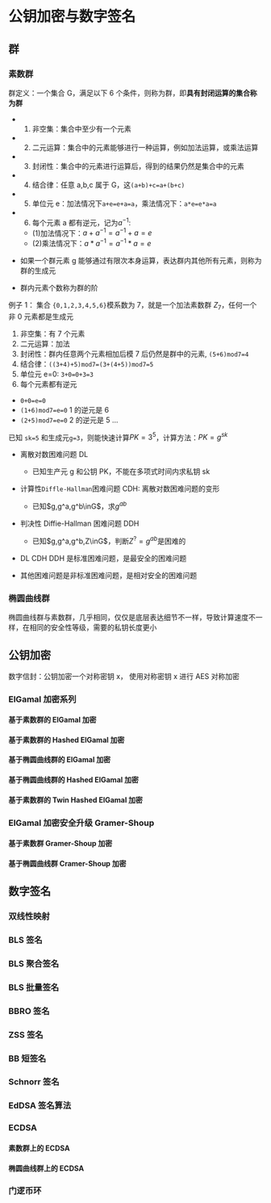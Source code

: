 # 公钥加密与数字签名

## 群

### 素数群

群定义：一个集合 G，满足以下 6 个条件，则称为群，即**具有封闭运算的集合称为群**

- 1. 非空集：集合中至少有一个元素
- 2. 二元运算：集合中的元素能够进行一种运算，例如加法运算，或乘法运算
- 3. 封闭性：集合中的元素进行运算后，得到的结果仍然是集合中的元素
- 4. 结合律：任意 a,b,c 属于 G，这`(a+b)+c=a+(b+c)`
- 5. 单位元 e：加法情况下`a+e=e+a=a`，乘法情况下：`a*e=e*a=a`
- 6. 每个元素 a 都有逆元，记为$a^{-1}$:

  - (1)加法情况下：$a+a^{-1}=a^{-1}+a=e$
  - (2)乘法情况下：$a*a^{-1}=a^{-1}*a=e$

- 如果一个群元素 g 能够通过有限次本身运算，表达群内其他所有元素，则称为群的生成元
- 群内元素个数称为群的阶

例子 1：
集合 `{0,1,2,3,4,5,6}`模系数为 7，就是一个加法素数群 $Z_7$，任何一个非 0 元素都是生成元

1. 非空集：有 7 个元素
2. 二元运算：加法
3. 封闭性：群内任意两个元素相加后模 7 后仍然是群中的元素, `(5+6)mod7=4`
4. 结合律：`((3+4)+5)mod7=(3+(4+5))mod7=5`
5. 单位元 e=0: `3+0=0+3=3`
6. 每个元素都有逆元

- `0+0=e=0`
- `(1+6)mod7=e=0` 1 的逆元是 6
- `(2+5)mod7=e=0` 2 的逆元是 5
  ...

已知 `sk=5` 和生成元`g=3`，则能快速计算$PK=3^5$，计算方法：$PK=g^{sk}$

- 离散对数困难问题 DL
  - 已知生产元 g 和公钥 PK，不能在多项式时间内求私钥 sk
- 计算性`Diffle-Hallman`困难问题 CDH: 离散对数困难问题的变形
  - 已知$g,g^a,g^b\inG$，求$g^{ab}$
- 判决性 Diffie-Hallman 困难问题 DDH

  - 已知$g,g^a,g^b,Z\inG$，判断$Z^?=g^{ab}$是困难的

- DL CDH DDH 是标准困难问题，是最安全的困难问题
- 其他困难问题是非标准困难问题，是相对安全的困难问题

### 椭圆曲线群

椭圆曲线群与素数群，几乎相同，仅仅是底层表达细节不一样，导致计算速度不一样，在相同的安全性等级，需要的私钥长度更小

## 公钥加密

数字信封：公钥加密一个对称密钥 x， 使用对称密钥 x 进行 AES 对称加密

### ElGamal 加密系列

#### 基于素数群的 ElGamal 加密

#### 基于素数群的 Hashed ElGamal 加密

#### 基于椭圆曲线群的 ElGamal 加密

#### 基于椭圆曲线群的 Hashed ElGamal 加密

#### 基于素数群的 Twin Hashed ElGamal 加密

### ElGamal 加密安全升级 Gramer-Shoup

#### 基于素数群 Gramer-Shoup 加密

#### 基于椭圆曲线群 Cramer-Shoup 加密

## 数字签名

### 双线性映射

### BLS 签名

### BLS 聚合签名

### BLS 批量签名

### BBRO 签名

### ZSS 签名

### BB 短签名

### Schnorr 签名

### EdDSA 签名算法

### ECDSA

#### 素数群上的 ECDSA

#### 椭圆曲线群上的 ECDSA

### 门逻币环
